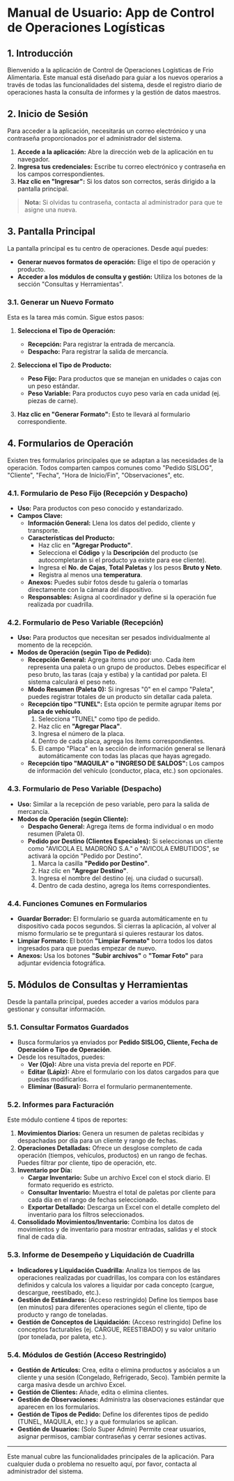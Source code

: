 # Manual de Usuario: App de Control de Operaciones Logísticas

## 1. Introducción

Bienvenido a la aplicación de Control de Operaciones Logísticas de Frio Alimentaria. Este manual está diseñado para guiar a los nuevos operarios a través de todas las funcionalidades del sistema, desde el registro diario de operaciones hasta la consulta de informes y la gestión de datos maestros.

## 2. Inicio de Sesión

Para acceder a la aplicación, necesitarás un correo electrónico y una contraseña proporcionados por el administrador del sistema.

1.  **Accede a la aplicación:** Abre la dirección web de la aplicación en tu navegador.
2.  **Ingresa tus credenciales:** Escribe tu correo electrónico y contraseña en los campos correspondientes.
3.  **Haz clic en "Ingresar":** Si los datos son correctos, serás dirigido a la pantalla principal.

> **Nota:** Si olvidas tu contraseña, contacta al administrador para que te asigne una nueva.

## 3. Pantalla Principal

La pantalla principal es tu centro de operaciones. Desde aquí puedes:

*   **Generar nuevos formatos de operación:** Elige el tipo de operación y producto.
*   **Acceder a los módulos de consulta y gestión:** Utiliza los botones de la sección "Consultas y Herramientas".

### 3.1. Generar un Nuevo Formato

Esta es la tarea más común. Sigue estos pasos:

1.  **Selecciona el Tipo de Operación:**
    *   **Recepción:** Para registrar la entrada de mercancía.
    *   **Despacho:** Para registrar la salida de mercancía.

2.  **Selecciona el Tipo de Producto:**
    *   **Peso Fijo:** Para productos que se manejan en unidades o cajas con un peso estándar.
    *   **Peso Variable:** Para productos cuyo peso varía en cada unidad (ej. piezas de carne).

3.  **Haz clic en "Generar Formato":** Esto te llevará al formulario correspondiente.

## 4. Formularios de Operación

Existen tres formularios principales que se adaptan a las necesidades de la operación. Todos comparten campos comunes como "Pedido SISLOG", "Cliente", "Fecha", "Hora de Inicio/Fin", "Observaciones", etc.

### 4.1. Formulario de Peso Fijo (Recepción y Despacho)

*   **Uso:** Para productos con peso conocido y estandarizado.
*   **Campos Clave:**
    *   **Información General:** Llena los datos del pedido, cliente y transporte.
    *   **Características del Producto:**
        *   Haz clic en **"Agregar Producto"**.
        *   Selecciona el **Código** y la **Descripción** del producto (se autocompletarán si el producto ya existe para ese cliente).
        *   Ingresa el **No. de Cajas**, **Total Paletas** y los pesos **Bruto y Neto**.
        *   Registra al menos una **temperatura**.
    *   **Anexos:** Puedes subir fotos desde tu galería o tomarlas directamente con la cámara del dispositivo.
    *   **Responsables:** Asigna al coordinador y define si la operación fue realizada por cuadrilla.

### 4.2. Formulario de Peso Variable (Recepción)

*   **Uso:** Para productos que necesitan ser pesados individualmente al momento de la recepción.
*   **Modos de Operación (según Tipo de Pedido):**
    *   **Recepción General:** Agrega ítems uno por uno. Cada ítem representa una paleta o un grupo de productos. Debes especificar el peso bruto, las taras (caja y estiba) y la cantidad por paleta. El sistema calculará el peso neto.
    *   **Modo Resumen (Paleta 0):** Si ingresas "0" en el campo "Paleta", puedes registrar totales de un producto sin detallar cada paleta.
    *   **Recepción tipo "TUNEL":** Esta opción te permite agrupar ítems por **placa de vehículo**.
        1.  Selecciona "TUNEL" como tipo de pedido.
        2.  Haz clic en **"Agregar Placa"**.
        3.  Ingresa el número de la placa.
        4.  Dentro de cada placa, agrega los ítems correspondientes.
        5.  El campo "Placa" en la sección de información general se llenará automáticamente con todas las placas que hayas agregado.
    *   **Recepción tipo "MAQUILA" o "INGRESO DE SALDOS":** Los campos de información del vehículo (conductor, placa, etc.) son opcionales.

### 4.3. Formulario de Peso Variable (Despacho)

*   **Uso:** Similar a la recepción de peso variable, pero para la salida de mercancía.
*   **Modos de Operación (según Cliente):**
    *   **Despacho General:** Agrega ítems de forma individual o en modo resumen (Paleta 0).
    *   **Pedido por Destino (Clientes Especiales):** Si seleccionas un cliente como "AVICOLA EL MADROÑO S.A." o "AVICOLA EMBUTIDOS", se activará la opción "Pedido por Destino".
        1.  Marca la casilla **"Pedido por Destino"**.
        2.  Haz clic en **"Agregar Destino"**.
        3.  Ingresa el nombre del destino (ej. una ciudad o sucursal).
        4.  Dentro de cada destino, agrega los ítems correspondientes.

### 4.4. Funciones Comunes en Formularios

*   **Guardar Borrador:** El formulario se guarda automáticamente en tu dispositivo cada pocos segundos. Si cierras la aplicación, al volver al mismo formulario se te preguntará si quieres restaurar los datos.
*   **Limpiar Formato:** El botón **"Limpiar Formato"** borra todos los datos ingresados para que puedas empezar de nuevo.
*   **Anexos:** Usa los botones **"Subir archivos"** o **"Tomar Foto"** para adjuntar evidencia fotográfica.

## 5. Módulos de Consultas y Herramientas

Desde la pantalla principal, puedes acceder a varios módulos para gestionar y consultar información.

### 5.1. Consultar Formatos Guardados

*   Busca formularios ya enviados por **Pedido SISLOG, Cliente, Fecha de Operación o Tipo de Operación**.
*   Desde los resultados, puedes:
    *   **Ver (Ojo):** Abre una vista previa del reporte en PDF.
    *   **Editar (Lápiz):** Abre el formulario con los datos cargados para que puedas modificarlos.
    *   **Eliminar (Basura):** Borra el formulario permanentemente.

### 5.2. Informes para Facturación

Este módulo contiene 4 tipos de reportes:

1.  **Movimientos Diarios:** Genera un resumen de paletas recibidas y despachadas por día para un cliente y rango de fechas.
2.  **Operaciones Detalladas:** Ofrece un desglose completo de cada operación (tiempos, vehículos, productos) en un rango de fechas. Puedes filtrar por cliente, tipo de operación, etc.
3.  **Inventario por Día:**
    *   **Cargar Inventario:** Sube un archivo Excel con el stock diario. El formato requerido es estricto.
    *   **Consultar Inventario:** Muestra el total de paletas por cliente para cada día en el rango de fechas seleccionado.
    *   **Exportar Detallado:** Descarga un Excel con el detalle completo del inventario para los filtros seleccionados.
4.  **Consolidado Movimientos/Inventario:** Combina los datos de movimientos y de inventario para mostrar entradas, salidas y el stock final de cada día.

### 5.3. Informe de Desempeño y Liquidación de Cuadrilla

*   **Indicadores y Liquidación Cuadrilla:** Analiza los tiempos de las operaciones realizadas por cuadrillas, los compara con los estándares definidos y calcula los valores a liquidar por cada concepto (cargue, descargue, reestibado, etc.).
*   **Gestión de Estándares:** (Acceso restringido) Define los tiempos base (en minutos) para diferentes operaciones según el cliente, tipo de producto y rango de toneladas.
*   **Gestión de Conceptos de Liquidación:** (Acceso restringido) Define los conceptos facturables (ej. CARGUE, REESTIBADO) y su valor unitario (por tonelada, por paleta, etc.).

### 5.4. Módulos de Gestión (Acceso Restringido)

*   **Gestión de Artículos:** Crea, edita o elimina productos y asócialos a un cliente y una sesión (Congelado, Refrigerado, Seco). También permite la carga masiva desde un archivo Excel.
*   **Gestión de Clientes:** Añade, edita o elimina clientes.
*   **Gestión de Observaciones:** Administra las observaciones estándar que aparecen en los formularios.
*   **Gestión de Tipos de Pedido:** Define los diferentes tipos de pedido (TUNEL, MAQUILA, etc.) y a qué formularios se aplican.
*   **Gestión de Usuarios:** (Solo Super Admin) Permite crear usuarios, asignar permisos, cambiar contraseñas y cerrar sesiones activas.

---

Este manual cubre las funcionalidades principales de la aplicación. Para cualquier duda o problema no resuelto aquí, por favor, contacta al administrador del sistema.